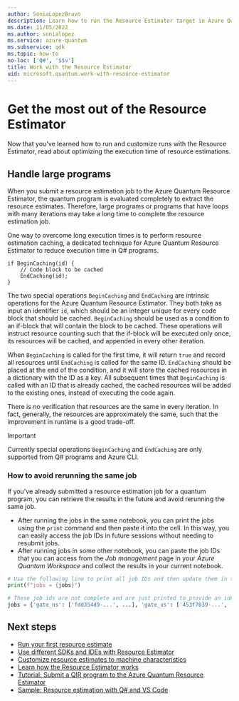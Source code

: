 ```yaml
---
author: SoniaLopezBravo
description: Learn how to run the Resource Estimator target in Azure Quantum and tips to make your work and job submission more efficient 
ms.date: 11/05/2022
ms.author: sonialopez
ms.service: azure-quantum
ms.subservice: qdk
ms.topic: how-to
no-loc: ['Q#', '$$v']
title: Work with the Resource Estimator
uid: microsoft.quantum.work-with-resource-estimator
---
```


# Get the most out of the Resource Estimator

Now that you've learned how to run and customize runs with the Resource Estimator, read about optimizing the execution time of resource estimations.

## Handle large programs

When you submit a resource estimation job to the Azure Quantum Resource Estimator, the quantum program is evaluated completely to extract the resource estimates. Therefore, large programs or programs that have loops with many iterations may take a long time to complete the resource estimation job.

One way to overcome long execution times is to perform resource estimation caching, a dedicated technique for Azure Quantum Resource Estimator to reduce execution time in Q# programs. 

```qsharp
if BeginCaching(id) {
    // Code block to be cached
    EndCaching(id);
}
```

The two special operations `BeginCaching` and `EndCaching` are intrinsic operations for the Azure Quantum Resource Estimator. They both take as input an identifier `id`, which should be an integer unique for every code block that should be cached. `BeginCaching` should be used as a condition to an if-block that will contain the block to be cached. These operations will instruct resource counting such that the if-block will be executed only once, its resources will be cached, and appended in every other iteration.

When `BeginCaching` is called for the first time, it will return `true` and record all resources until `EndCaching` is called for the same ID. `EndCaching` should be placed at the end of the condition, and it will store the cached resources in a dictionary with the ID as a key. All subsequent times that `BeginCaching` is called with an ID that is already cached, the cached resources will be added to the existing ones, instead of executing the code again.

There is no verification that resources are the same in every iteration. In fact, generally, the resources are approximately the same, such that the improvement in runtime is a good trade-off.

> [!IMPORTANT]
> Currently special operations `BeginCaching` and `EndCaching` are only supported from Q# programs and Azure CLI. 

### How to avoid rerunning the same job
 
If you've already submitted a resource estimation job for a quantum program, you can retrieve the results in the future and avoid rerunning the same job.

- After running the jobs in the same notebook, you can print the jobs using the `print`
  command and then paste it into the cell. In this way, you can easily access the job IDs in future sessions without needing to resubmit jobs.
- After running jobs in some other notebook, you can paste the job IDs that you can access from the _Job management_ page in your _Azure Quantum Workspace_ and collect the results in your current notebook.

```python
# Use the following line to print all job IDs and then update them in the bottom of the cell
print(f"jobs = {jobs}")

# These job ids are not complete and are just printed to provide an idea of what to expect from the output.
jobs = {'gate_ns': ['fdd354d9-...', ...], 'gate_us': ['453f7039-...', ...], 'maj_ns': ['cf273c84-...', ...]} 
```

## Next steps

- [Run your first resource estimate](xref:microsoft.quantum.quickstarts.computing.resources-estimator)
- [Use different SDKs and IDEs with Resource Estimator](xref:microsoft.quantum.submit-resource-estimation-jobs)
- [Customize resource estimates to machine characteristics](xref:microsoft.quantum.overview.resources-estimator)
- [Learn how the Resource Estimator works](xref:microsoft.quantum.learn-how-resource-estimator-works)
- [Tutorial: Submit a QIR program to the Azure Quantum Resource Estimator](xref:microsoft.quantum.tutorial.resource-estimator.qir)
- [Sample: Resource estimation with Q# and VS Code](https://github.com/microsoft/Quantum/tree/main/samples/azure-quantum/resource-estimation/integer-factorization-with-cli)

